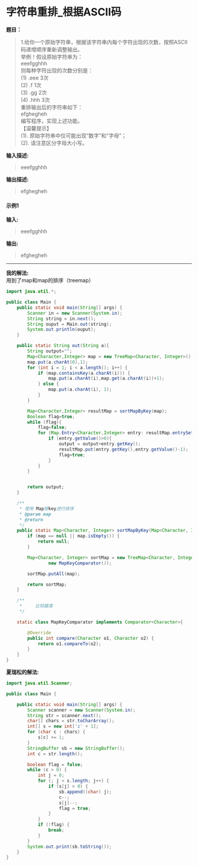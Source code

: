 # 字符串重排_根据ASCII码

**题目：**   
>1.给你一个原始字符串，根据该字符串内每个字符出现的次数，按照ASCII码递增顺序重新调整输出。  
举例！假设原始字符串为：  
eeefgghhh  
则每种字符出现的次数分别是：  
(1) .eee        3次  
(2) .f          1次  
(3) .gg         2次  
(4) .hhh        3次  
重排输出后的字符串如下：  
efghegheh  
编写程序，实现上述功能。  
【温馨提示】  
(1). 原始字符串中仅可能出现“数字”和“字母”；  
(2). 请注意区分字母大小写。  

**输入描述:**  
>eeefgghhh  

**输出描述:**  
>efghegheh  
  
#### 示例1   
**输入:**  
>eeefgghhh  
  
**输出:**  
>efghegheh  
  
___  
__我的解法:__  
用到了map和map的排序（treemap）
```java
import java.util.*;

public class Main {
    public static void main(String[] args) {
        Scanner in = new Scanner(System.in);
        String string = in.next();
        String ouput = Main.out(string);
        System.out.println(ouput);
    }

    public static String out(String a){
        String output="";
        Map<Character,Integer> map = new TreeMap<Character, Integer>();
        map.put(a.charAt(0),1);
        for (int i = 1; i < a.length(); i++) {
            if (map.containsKey(a.charAt(i))) {
                map.put(a.charAt(i),map.get(a.charAt(i))+1);
            } else {
                map.put(a.charAt(i), 1);
            }
        }

        Map<Character,Integer> resultMap = sortMapByKey(map);
        Boolean flag=true;
        while (flag){
            flag=false;
            for (Map.Entry<Character,Integer> entry: resultMap.entrySet()){
                if (entry.getValue()>0){
                    output = output+entry.getKey();
                    resultMap.put(entry.getKey(),entry.getValue()-1);
                    flag=true;
                }
            }
        }


        return output;
    }

    /**
     * 使用 Map按key进行排序
     * @param map
     * @return
     */
    public static Map<Character, Integer> sortMapByKey(Map<Character, Integer> map) {
        if (map == null || map.isEmpty()) {
            return null;
        }

        Map<Character, Integer> sortMap = new TreeMap<Character, Integer>(
                new MapKeyComparator());

        sortMap.putAll(map);

        return sortMap;
    }

    /**
     *     比较器类
     */

    static class MapKeyComparator implements Comparator<Character>{

        @Override
        public int compare(Character o1, Character o2) {
            return o1.compareTo(o2);
        }
    }
}


```

__夏瑞松的解法:__
```java
import java.util.Scanner;

public class Main {

    public static void main(String[] args) {
        Scanner scanner = new Scanner(System.in);
        String str = scanner.next();
        char[] chars = str.toCharArray();
        int[] s = new int['z' + 1];
        for (char c : chars) {
            s[c] += 1;
        }
        StringBuffer sb = new StringBuffer();
        int c = str.length();

        boolean flag = false;
        while (c > 0) {
            int j = 0;
            for (; j < s.length; j++) {
                if (s[j] > 0) {
                    sb.append((char) j);
                    c--;
                    s[j]--;
                    flag = true;
                }
            }
            if (!flag) {
                break;
            }
        }
        System.out.print(sb.toString());
    }
}
```